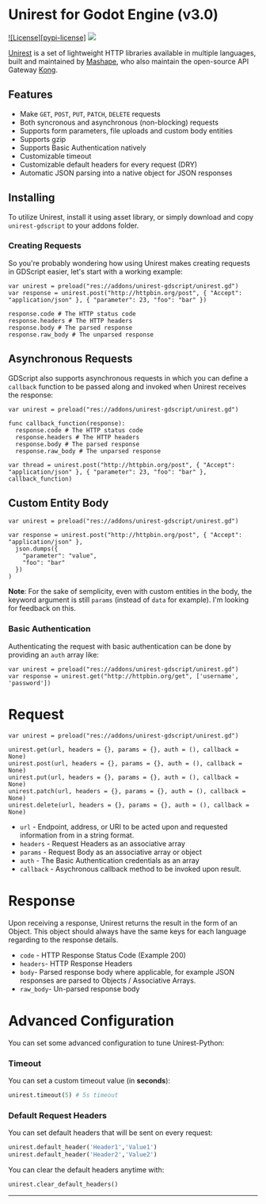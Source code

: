 # Unirest for Godot Engine (v3.0)

[![License][pypi-license]][license-url]
![][unirest-logo]

[Unirest](http://unirest.io) is a set of lightweight HTTP libraries available in multiple languages, built and maintained by [Mashape](https://github.com/Mashape), who also maintain the open-source API Gateway [Kong](https://github.com/Mashape/kong).

## Features

* Make `GET`, `POST`, `PUT`, `PATCH`, `DELETE` requests
* Both syncronous and asynchronous (non-blocking) requests
* Supports form parameters, file uploads and custom body entities
* Supports gzip
* Supports Basic Authentication natively
* Customizable timeout
* Customizable default headers for every request (DRY)
* Automatic JSON parsing into a native object for JSON responses

## Installing

To utilize Unirest, install it using asset library, or simply download and copy `unirest-gdscript` to your addons folder.

### Creating Requests

So you're probably wondering how using Unirest makes creating requests in GDScript easier, let's start with a working example:

```gdscript
var unirest = preload("res://addons/unirest-gdscript/unirest.gd")
var response = unirest.post("http://httpbin.org/post", { "Accept": "application/json" }, { "parameter": 23, "foo": "bar" })

response.code # The HTTP status code
response.headers # The HTTP headers
response.body # The parsed response
response.raw_body # The unparsed response
```

## Asynchronous Requests

GDScript also supports asynchronous requests in which you can define a `callback` function to be passed along and invoked when Unirest receives the response:

```gdscript
var unirest = preload("res://addons/unirest-gdscript/unirest.gd")

func callback_function(response):
  response.code # The HTTP status code
  response.headers # The HTTP headers
  response.body # The parsed response
  response.raw_body # The unparsed response
  
var thread = unirest.post("http://httpbin.org/post", { "Accept": "application/json" }, { "parameter": 23, "foo": "bar" }, callback_function)
```

## Custom Entity Body

```gdscript
var unirest = preload("res://addons/unirest-gdscript/unirest.gd")

var response = unirest.post("http://httpbin.org/post", { "Accept": "application/json" },
  json.dumps({
    "parameter": "value",
    "foo": "bar"
  })
)
```

**Note**: For the sake of semplicity, even with custom entities in the body, the keyword argument is still `params` (instead of `data` for example). I'm looking for feedback on this.

### Basic Authentication

Authenticating the request with basic authentication can be done by providing an `auth` array like:

```gdscript
var unirest = preload("res://addons/unirest-gdscript/unirest.gd")
var response = unirest.get("http://httpbin.org/get", ['username', 'password'])
```
    
# Request

```gdscript
var unirest = preload("res://addons/unirest-gdscript/unirest.gd")

unirest.get(url, headers = {}, params = {}, auth = (), callback = None)
unirest.post(url, headers = {}, params = {}, auth = (), callback = None)
unirest.put(url, headers = {}, params = {}, auth = (), callback = None)
unirest.patch(url, headers = {}, params = {}, auth = (), callback = None)    
unirest.delete(url, headers = {}, params = {}, auth = (), callback = None)
```

- `url` - Endpoint, address, or URI to be acted upon and requested information from in a string format.
- `headers` - Request Headers as an associative array
- `params` - Request Body as an associative array or object
- `auth` - The Basic Authentication credentials as an array
- `callback` - Asychronous callback method to be invoked upon result.

# Response
Upon receiving a response, Unirest returns the result in the form of an Object. This object should always have the same keys for each language regarding to the response details.

- `code` - HTTP Response Status Code (Example 200)
- `headers`- HTTP Response Headers
- `body`- Parsed response body where applicable, for example JSON responses are parsed to Objects / Associative Arrays.
- `raw_body`- Un-parsed response body

# Advanced Configuration

You can set some advanced configuration to tune Unirest-Python:

### Timeout

You can set a custom timeout value (in **seconds**):

```python
unirest.timeout(5) # 5s timeout
```

### Default Request Headers

You can set default headers that will be sent on every request:

```python
unirest.default_header('Header1','Value1')
unirest.default_header('Header2','Value2')
```

You can clear the default headers anytime with:

```python
unirest.clear_default_headers()
```

----

[unirest-logo]: http://cl.ly/image/2P373Y090s2O/Image%202015-10-12%20at%209.48.06%20PM.png
[license-url]: https://github.com/brandonlamb/unirest-gdscript/blob/master/LICENSE
